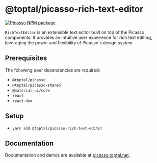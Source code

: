 # @toptal/picasso-rich-text-editor

[![Picasso NPM package](https://img.shields.io/npm/v/@toptal/picasso-rich-text-editor?color=green&logo=toptal)](https://www.npmjs.com/package/@toptal/picasso-rich-text-editor)

`RichTextEditor` is an extensible text editor built on top of the Picasso components. It provides an intuitive user experience for rich text editing, leveraging the power and flexibility of Picasso's design system.

## Prerequisites

The following peer dependencies are required:

- `@toptal/picasso`
- `@toptal/picasso-shared`
- `@material-ui/core`
- `react`
- `react-dom`

## Setup

- `yarn add @toptal/picasso-rich-text-editor`

## Documentation

Documentation and demos are available at [picasso.toptal.net](https://picasso.toptal.net/).